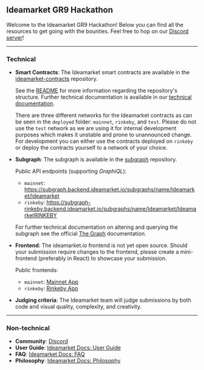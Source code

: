 ## Ideamarket GR9 Hackathon

Welcome to the Ideamarket GR9 Hackathon! Below you can find all the resources to get going with the bounties. Feel free to hop on our [Discord server](https://discord.com/invite/zaXZXGE4Ke)!

---

### Technical

- **Smart Contracts**: The Ideamarket smart contracts are available in the [ideamarket-contracts](https://github.com/Ideamarket/ideamarket-contracts) repository.
  
  See the [README](https://github.com/Ideamarket/ideamarket-contracts/blob/master/README.md) for more information regarding the repository's structure. Further technical documentation is available in our [technical documentation](https://docs.ideamarket.io/contracts/overview).

  There are three different networks for the Ideamarket contracts as can be seen in the `deployed` folder: `mainnet`, `rinkeby`, and `test`. Please do not use the `test` network as we are using it for internal development purposes which makes it unstable and prone to unannounced change. For development you can either use the contracts deployed on `rinkeby` or deploy the contracts yourself to a network of your choice.
  
- **Subgraph**: The subgraph is available in the [subgraph](https://github.com/Ideamarket/subgraph) repository.

  Public API endpoints (supporting *GraphiQL*):
  - `mainnet`: https://subgraph.backend.ideamarket.io/subgraphs/name/Ideamarket/Ideamarket
  - `rinkeby`: https://subgraph-rinkeby.backend.ideamarket.io/subgraphs/name/Ideamarket/IdeamarketRINKEBY

  For further technical documentation on altering and querying the subgraph see the official [The Graph](https://thegraph.com/docs/introduction#what-the-graph-is) documentation.
  
- **Frontend**: The ideamarket.io frontend is not yet open source. Should your submission require changes to the frontend, please create a mini-frontend (preferably in React) to showcase your submission.

  Public frontends:
  - `mainnet`: [Mainnet App](https://ideamarket.io)
  - `rinkeby`: [Rinkeby App](https://rinkeby.ideamarket.io)

- **Judging criteria**: The Ideamarket team will judge submissions by both code and visual quality, complexity, and creativity. 


---

### Non-technical

- **Community**: [Discord](https://discord.com/invite/zaXZXGE4Ke)
- **User Guide**: [Ideamarket Docs: User Guide](https://docs.ideamarket.io/user-guide/overview-2-1-minute-read)
- **FAQ**: [Ideamarket Docs: FAQ](https://docs.ideamarket.io/faq/faq-prediction-market)
- **Philosophy**: [Ideamarket Docs: Philosophy](https://docs.ideamarket.io/philosophy/philosophy-menu)
